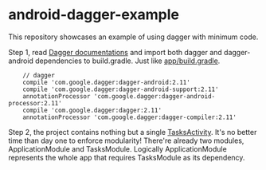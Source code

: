 # android-dagger-example

This repository showcases an example of using dagger with minimum code.

Step 1, read [Dagger documentations](https://github.com/google/dagger#android-gradle) and import both dagger and dagger-android dependencies to build.gradle. Just like [app/build.gradle](https://github.com/toliuweijing/android-dagger-example/blob/master/app/build.gradle#L36).
```
    // dagger
    compile 'com.google.dagger:dagger-android:2.11'
    compile 'com.google.dagger:dagger-android-support:2.11'
    annotationProcessor 'com.google.dagger:dagger-android-processor:2.11'
    compile 'com.google.dagger:dagger:2.11'
    annotationProcessor 'com.google.dagger:dagger-compiler:2.11'
```

Step 2, the project contains nothing but a single [TasksActivity](https://github.com/toliuweijing/android-dagger-example/blob/master/app/src/main/java/com/polythinking/weijingliu/todoapp/tasks/view/TasksActivity.java). It's no better time than day one to enforce modularity! There're already two modules, ApplicationModule and TasksModule. Logically ApplicationModule represents the whole app that requires TasksModule as its dependency. 
